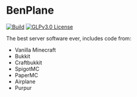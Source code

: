 # BenPlane
[![Build](https://github.com/Benonardo/BenPlane/actions/workflows/build.yml/badge.svg?branch=master)](https://github.com/Benonardo/BenPlane/actions/workflows/build.yml)
[![GLPv3.0 License](https://img.shields.io/github/license/Benonardo/BenPlane?label=License)](LICENSE)

The best server software ever, includes code from:

* Vanilla Minecraft
* Bukkit
* Craftbukkit
* SpigotMC
* PaperMC
* Airplane
* Purpur
